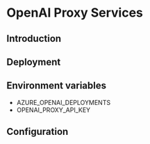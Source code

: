 # OpenAI Proxy Services

## Introduction



## Deployment



## Environment variables

- AZURE_OPENAI_DEPLOYMENTS
- OPENAI_PROXY_API_KEY

## Configuration

